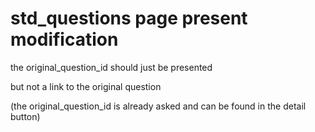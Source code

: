 # std_questions page present modification

the original_question_id should just be presented  

but not a link to the original question

(the original_question_id is already asked and can be found in the detail button)
